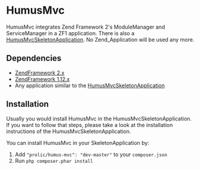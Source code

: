 HumusMvc
====================

HumusMvc integrates Zend Framework 2's ModuleManager and ServiceManager in a ZF1 application. There is also a [HumusMvcSkeletonApplication](https://github.com/prolic/HumusMvcSkeletonApplication). No Zend_Application will be used any more.

Dependencies
------------

 -  [ZendFramework 2.x](https://github.com/zendframework/zf2)
 -  [ZendFramework 1.12.x](http://framework.zend.com)
 -  Any application similar to the
    [HumusMvcSkeletonApplication](https://github.com/prolic/HumusMvcSkeletonApplication)

Installation
------------

Usually you would install HumusMvc in the HumusMvcSkeletonApplication. If you want to follow that steps, please take a look at the installation instructions of the HumusMvcSkeletonApplication.

You can install HumusMvc in your SkeletonApplication by:

 1.  Add `"prolic/humus-mvc": "dev-master"` to your `composer.json`
 2.  Run `php composer.phar install`
